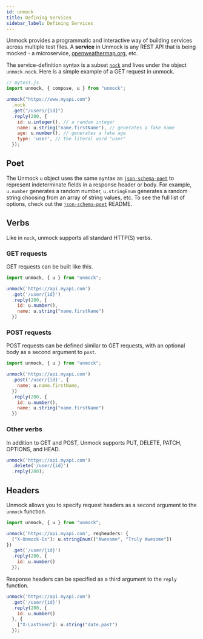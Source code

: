 ```yaml
---
id: unmock
title: Defining Services
sidebar_label: Defining Services
---
```


Unmock provides a programmatic and interactive way of building services across multiple test files. A **service** in Unmock is any REST API that is being mocked - a microservice, [openweathermap.org](https://openweathermap.org/api), etc.

The service-definition syntax is a subset [`nock`](https://github.com/nock/nock) and lives under the object `unmock.nock`.  Here is a simple example of a GET request in unmock.

```javascript
// mytest.js
import unmock, { compose, u } from "unmock";

unmock("https://www.myapi.com")
  .nock
  .get("/users/{id}")
  .reply(200, {
    id: u.integer(), // a random integer
    name: u.string("name.firstName"), // generates a fake name
    age: u.number(), // generates a fake age
    type: 'user', // the literal word "user"
  });
```

## Poet

The Unmock `u` object uses the same syntax as [`json-schema-poet`](https://github.com/unmock/json-schema-poet) to represent indeterminate fields in a response header or body.  For example, `u.number` generates a random number, `u.stringEnum` generates a random string choosing from an array of string values, etc. To see the full list of options, check out the [`json-schema-poet`](https://github.com/unmock/json-schema-poet) README.

## Verbs

Like in `nock`, unmock supports all standard HTTP(S) verbs.

### GET requests

GET requests can be built like this.

```javascript
import unmock, { u } from "unmock";

unmock('https://api.myapi.com')
  .get('/user/{id}')
  .reply(200, {
    id: u.number(),
    name: u.string("name.firstName")
  })
```

### POST requests

POST requests can be defined similar to GET requests, with an optional body as a second argument to `post`.

```javascript
import unmock, { u } from "unmock";

unmock('https://api.myapi.com')
  .post('/user/{id}', {
    name: u.name.firstName,
  })
  .reply(200, {
    id: u.number(),
    name: u.string("name.firstName")
  })
```

### Other verbs

In addition to GET and POST, Unmock supports PUT, DELETE, PATCH, OPTIONS, and HEAD.

```javascript
unmock('https://api.myapi.com')
  .delete('/user/{id}')
  .reply(200);
```

## Headers

Unmock allows you to specify request headers as a second argument to the `unmock` function.

```javascript
import unmock, { u } from "unmock";

unmock('https://api.myapi.com', reqheaders: {
  ["X-Unmock-Is"]: u.stringEnum(["Awesome", "Truly Awesome"])
})
  .get('/user/{id}')
  .reply(200, {
    id: u.number()
  });
```

Response headers can be specified as a third argument to the `reply` function.

```javascript
unmock('https://api.myapi.com')
  .get('/user/{id}')
  .reply(200, {
    id: u.number()
  }, {
    ["X-LastSeen"]: u.string("date.past")
  });
```

